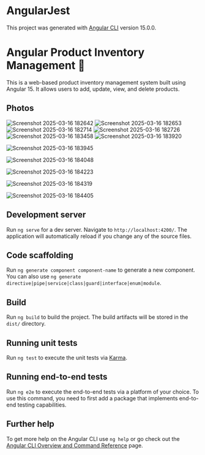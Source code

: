 # AngularJest

This project was generated with [Angular CLI](https://github.com/angular/angular-cli) version 15.0.0.
# Angular Product Inventory Management 🚀
This is a web-based product inventory management system built using Angular 15. It allows users to add, update, view, and delete products.

## Photos
![Screenshot 2025-03-16 182642](https://github.com/user-attachments/assets/f6a151cc-f5d4-40dd-b1b5-ea9e172ad042)
![Screenshot 2025-03-16 182653](https://github.com/user-attachments/assets/5322b95d-a595-47d5-8ab7-e392b64274b1)
![Screenshot 2025-03-16 182714](https://github.com/user-attachments/assets/490727ed-c531-4676-a67a-be62f1ad1a76)
![Screenshot 2025-03-16 182726](https://github.com/user-attachments/assets/fdbdf47d-0afc-411c-8dc8-e30e7283f606)
![Screenshot 2025-03-16 183458](https://github.com/user-attachments/assets/d5bb7938-365c-4da1-92f5-bcdbc2439a72)
![Screenshot 2025-03-16 183920](https://github.com/user-attachments/assets/29353447-6300-4376-aa35-90eef0adf677)

![Screenshot 2025-03-16 183945](https://github.com/user-attachments/assets/fc7d908a-4c1c-4c31-bb2b-ab8013f2caa1)

![Screenshot 2025-03-16 184048](https://github.com/user-attachments/assets/cd85f084-d99a-4b88-8ba8-1aa5414553d1)

![Screenshot 2025-03-16 184223](https://github.com/user-attachments/assets/c35c5022-0f4b-4294-b2d6-981c57a09f99)

![Screenshot 2025-03-16 184319](https://github.com/user-attachments/assets/a5ab2d8e-61e4-44c5-a3fe-77eb61030651)

![Screenshot 2025-03-16 184405](https://github.com/user-attachments/assets/3b292384-097c-4ec8-b9e0-569121e93947)



## Development server

Run `ng serve` for a dev server. Navigate to `http://localhost:4200/`. The application will automatically reload if you change any of the source files.

## Code scaffolding

Run `ng generate component component-name` to generate a new component. You can also use `ng generate directive|pipe|service|class|guard|interface|enum|module`.

## Build

Run `ng build` to build the project. The build artifacts will be stored in the `dist/` directory.

## Running unit tests

Run `ng test` to execute the unit tests via [Karma](https://karma-runner.github.io).

## Running end-to-end tests

Run `ng e2e` to execute the end-to-end tests via a platform of your choice. To use this command, you need to first add a package that implements end-to-end testing capabilities.

## Further help

To get more help on the Angular CLI use `ng help` or go check out the [Angular CLI Overview and Command Reference](https://angular.io/cli) page.
